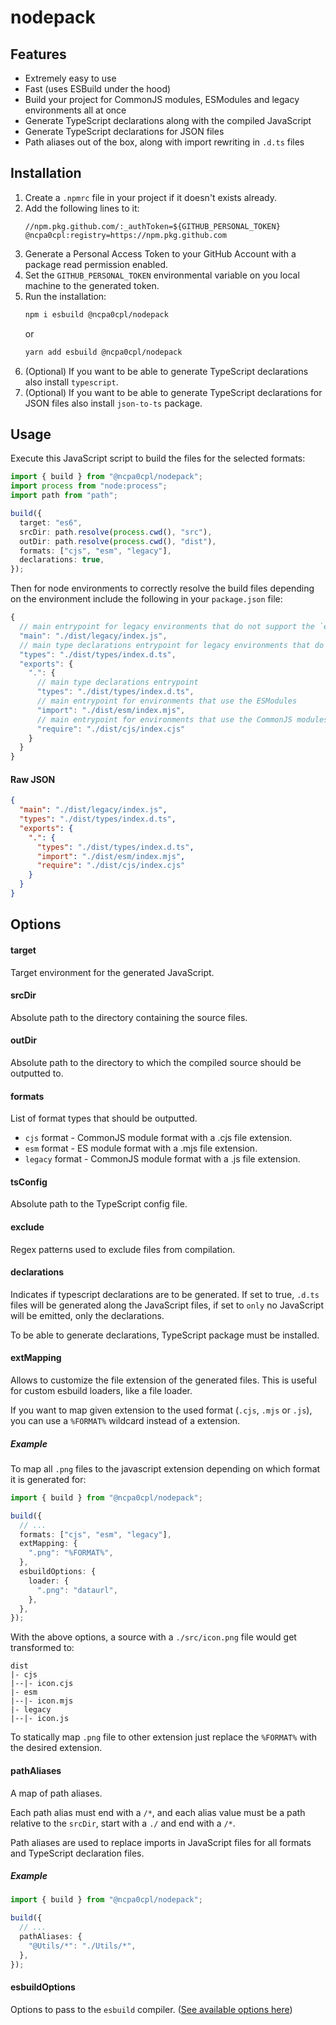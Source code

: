 # nodepack

## Features

- Extremely easy to use
- Fast (uses ESBuild under the hood)
- Build your project for CommonJS modules, ESModules and legacy environments all at once
- Generate TypeScript declarations along with the compiled JavaScript
- Generate TypeScript declarations for JSON files
- Path aliases out of the box, along with import rewriting in `.d.ts` files

## Installation

1. Create a `.npmrc` file in your project if it doesn't exists already.
2. Add the following lines to it:
   ```npmrc
   //npm.pkg.github.com/:_authToken=${GITHUB_PERSONAL_TOKEN}
   @ncpa0cpl:registry=https://npm.pkg.github.com
   ```
3. Generate a Personal Access Token to your GitHub Account with a package read permission enabled.
4. Set the `GITHUB_PERSONAL_TOKEN` environmental variable on you local machine to the generated token.
5. Run the installation:
   ```sh
   npm i esbuild @ncpa0cpl/nodepack
   ```
   or
   ```sh
   yarn add esbuild @ncpa0cpl/nodepack
   ```
6. (Optional) If you want to be able to generate TypeScript declarations also install `typescript`.
7. (Optional) If you want to be able to generate TypeScript declarations for JSON files also install `json-to-ts` package.

## Usage

Execute this JavaScript script to build the files for the selected formats:

```ts
import { build } from "@ncpa0cpl/nodepack";
import process from "node:process";
import path from "path";

build({
  target: "es6",
  srcDir: path.resolve(process.cwd(), "src"),
  outDir: path.resolve(process.cwd(), "dist"),
  formats: ["cjs", "esm", "legacy"],
  declarations: true,
});
```

Then for node environments to correctly resolve the build files depending on the environment include the following in your `package.json` file:

```js
{
  // main entrypoint for legacy environments that do not support the `exports` field
  "main": "./dist/legacy/index.js",
  // main type declarations entrypoint for legacy environments that do not support the `exports` field
  "types": "./dist/types/index.d.ts",
  "exports": {
    ".": {
      // main type declarations entrypoint
      "types": "./dist/types/index.d.ts",
      // main entrypoint for environments that use the ESModules
      "import": "./dist/esm/index.mjs",
      // main entrypoint for environments that use the CommonJS modules
      "require": "./dist/cjs/index.cjs"
    }
  }
}
```

#### Raw JSON

```json
{
  "main": "./dist/legacy/index.js",
  "types": "./dist/types/index.d.ts",
  "exports": {
    ".": {
      "types": "./dist/types/index.d.ts",
      "import": "./dist/esm/index.mjs",
      "require": "./dist/cjs/index.cjs"
    }
  }
}
```

## Options

#### target

Target environment for the generated JavaScript.

#### srcDir

Absolute path to the directory containing the source files.

#### outDir

Absolute path to the directory to which the compiled source should be outputted to.

#### formats

List of format types that should be outputted.

- `cjs` format - CommonJS module format with a .cjs file extension.
- `esm` format - ES module format with a .mjs file extension.
- `legacy` format - CommonJS module format with a .js file extension.

#### tsConfig

Absolute path to the TypeScript config file.

#### exclude

Regex patterns used to exclude files from compilation.

#### declarations

Indicates if typescript declarations are to be generated. If set to true, `.d.ts` files will be generated along the JavaScript files, if set to `only` no JavaScript will be emitted, only the declarations.

To be able to generate declarations, TypeScript package must be installed.

#### extMapping

Allows to customize the file extension of the generated files. This is useful for custom esbuild loaders, like a file loader.

If you want to map given extension to the used format (`.cjs`, `.mjs` or `.js`), you can use a `%FORMAT%` wildcard instead of a extension.

##### Example

To map all `.png` files to the javascript extension depending on which format it is generated for:

```ts
import { build } from "@ncpa0cpl/nodepack";

build({
  // ...
  formats: ["cjs", "esm", "legacy"],
  extMapping: {
    ".png": "%FORMAT%",
  },
  esbuildOptions: {
    loader: {
      ".png": "dataurl",
    },
  },
});
```

With the above options, a source with a `./src/icon.png` file would get transformed to:

```
dist
|- cjs
|--|- icon.cjs
|- esm
|--|- icon.mjs
|- legacy
|--|- icon.js
```

To statically map `.png` file to other extension just replace the `%FORMAT%` with the desired extension.

#### pathAliases

A map of path aliases.

Each path alias must end with a `/*`, and each alias value must be a path relative to the `srcDir`, start with a `./` and end with a `/*`.

Path aliases are used to replace imports in JavaScript files for all formats and TypeScript declaration files.

##### Example

```ts
import { build } from "@ncpa0cpl/nodepack";

build({
  // ...
  pathAliases: {
    "@Utils/*": "./Utils/*",
  },
});
```

#### esbuildOptions

Options to pass to the `esbuild` compiler. ([See available options here](https://esbuild.github.io/api/#simple-options))
